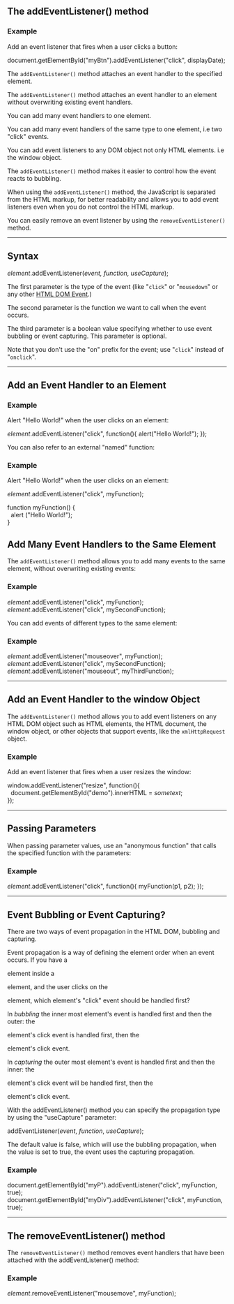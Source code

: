 ## The addEventListener() method

### Example

Add an event listener that fires when a user clicks a button:

document.getElementById("myBtn").addEventListener("click", displayDate);

The `addEventListener()` method attaches an event handler to the specified element.

The `addEventListener()` method attaches an event handler to an element without overwriting existing event handlers.

You can add many event handlers to one element.

You can add many event handlers of the same type to one element, i.e two "click" events.

You can add event listeners to any DOM object not only HTML elements. i.e the window object.

The `addEventListener()` method makes it easier to control how the event reacts to bubbling.

When using the `addEventListener()` method, the JavaScript is separated from the HTML markup, for better readability and allows you to add event listeners even when you do not control the HTML markup.

You can easily remove an event listener by using the `removeEventListener()` method.  

---

## Syntax

_element_.addEventListener(_event, function, useCapture_);

The first parameter is the type of the event (like "`click`" or "`mousedown`" or any other [HTML DOM Event](https://www.w3schools.com/jsref/dom_obj_event.asp).)

The second parameter is the function we want to call when the event occurs.

The third parameter is a boolean value specifying whether to use event bubbling or event capturing. This parameter is optional.

Note that you don't use the "on" prefix for the event; use "`click`" instead of "`onclick`".

---

## Add an Event Handler to an Element

### Example

Alert "Hello World!" when the user clicks on an element:

_element_.addEventListener("click", function(){ alert("Hello World!"); });

You can also refer to an external "named" function:

### Example

Alert "Hello World!" when the user clicks on an element:

_element_.addEventListener("click", myFunction);  
  
function myFunction() {  
  alert ("Hello World!");  
}


## Add Many Event Handlers to the Same Element

The `addEventListener()` method allows you to add many events to the same element, without overwriting existing events:

### Example

_element_.addEventListener("click", myFunction);  
_element_.addEventListener("click", mySecondFunction);  

You can add events of different types to the same element:

### Example

_element_.addEventListener("mouseover", myFunction);  
_element_.addEventListener("click", mySecondFunction);  
_element_.addEventListener("mouseout", myThirdFunction);

---

## Add an Event Handler to the window Object

The `addEventListener()` method allows you to add event listeners on any HTML DOM object such as HTML elements, the HTML document, the window object, or other objects that support events, like the `xmlHttpRequest` object.

### Example

Add an event listener that fires when a user resizes the window:

window.addEventListener("resize", function(){  
  document.getElementById("demo").innerHTML = _sometext_;  
});

---

## Passing Parameters

When passing parameter values, use an "anonymous function" that calls the specified function with the parameters:

### Example

_element_.addEventListener("click", function(){ myFunction(p1, p2); });

---

## Event Bubbling or Event Capturing?

There are two ways of event propagation in the HTML DOM, bubbling and capturing.

Event propagation is a way of defining the element order when an event occurs. If you have a <p> element inside a <div> element, and the user clicks on the <p> element, which element's "click" event should be handled first?

In _bubbling_ the inner most element's event is handled first and then the outer: the <p> element's click event is handled first, then the <div> element's click event.

In _capturing_ the outer most element's event is handled first and then the inner: the <div> element's click event will be handled first, then the <p> element's click event.

With the addEventListener() method you can specify the propagation type by using the "useCapture" parameter:

addEventListener(_event_, _function_, _useCapture_);

The default value is false, which will use the bubbling propagation, when the value is set to true, the event uses the capturing propagation.

### Example

document.getElementById("myP").addEventListener("click", myFunction, true);  
document.getElementById("myDiv").addEventListener("click", myFunction, true);

---

## The removeEventListener() method

The `removeEventListener()` method removes event handlers that have been attached with the addEventListener() method:

### Example

_element_.removeEventListener("mousemove", myFunction);